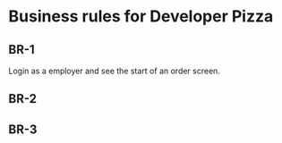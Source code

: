 # Business rules for Developer Pizza

## BR-1
Login as a employer and see the start of an order screen.

## BR-2


## BR-3
